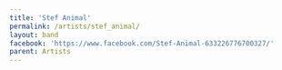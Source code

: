 ```yaml
---
title: 'Stef Animal'
permalink: /artists/stef_animal/
layout: band
facebook: 'https://www.facebook.com/Stef-Animal-633226776700327/'
parent: Artists
---
```

